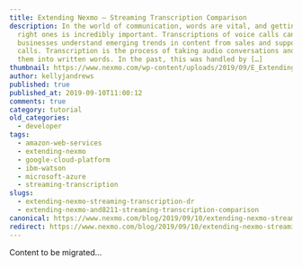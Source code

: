 ```yaml
---
title: Extending Nexmo – Streaming Transcription Comparison
description: In the world of communication, words are vital, and getting the
  right ones is incredibly important. Transcriptions of voice calls can help
  businesses understand emerging trends in content from sales and support phone
  calls. Transcription is the process of taking audio conversations and turning
  them into written words. In the past, this was handled by […]
thumbnail: https://www.nexmo.com/wp-content/uploads/2019/09/E_Extending-Nexmo_Steaming-Transcript_1200x600.jpg
author: kellyjandrews
published: true
published_at: 2019-09-10T11:00:12
comments: true
category: tutorial
old_categories:
  - developer
tags:
  - amazon-web-services
  - extending-nexmo
  - google-cloud-platform
  - ibm-watson
  - microsoft-azure
  - streaming-transcription
slugs:
  - extending-nexmo-streaming-transcription-dr
  - extending-nexmo-and8211-streaming-transcription-comparison
canonical: https://www.nexmo.com/blog/2019/09/10/extending-nexmo-streaming-transcription-dr
redirect: https://www.nexmo.com/blog/2019/09/10/extending-nexmo-streaming-transcription-dr
---
```

Content to be migrated...